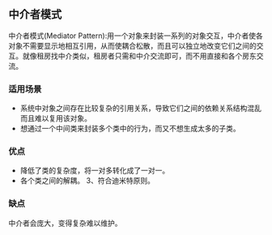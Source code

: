 ## 中介者模式
中介者模式(Mediator Pattern):用一个对象来封装一系列的对象交互，中介者使各对象不需要显示地相互引用，从而使耦合松散，而且可以独立地改变它们之间的交互。就像租房找中介类似，租房者只需和中介交流即可，而不用直接和各个房东交流。

### 适用场景
- 系统中对象之间存在比较复杂的引用关系，导致它们之间的依赖关系结构混乱而且难以复用该对象。 
- 想通过一个中间类来封装多个类中的行为，而又不想生成太多的子类。

### 优点
- 降低了类的复杂度，将一对多转化成了一对一。 
- 各个类之间的解耦。 3、符合迪米特原则。

### 缺点
中介者会庞大，变得复杂难以维护。